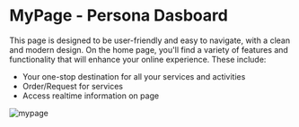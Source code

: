 # MyPage - Persona Dasboard
 
This page is designed to be user-friendly and easy to navigate, with a clean and modern design.
 On the home page, you'll find a variety of features and functionality that will enhance your online experience. These include:
 - Your one-stop destination for all your services and activities
 - Order/Request for services
 - Access realtime information on page
 
 
 ![mypage](https://user-images.githubusercontent.com/65025208/211144829-e4705eec-d4af-4ea9-99b4-fa8d30952529.jpg)

 
